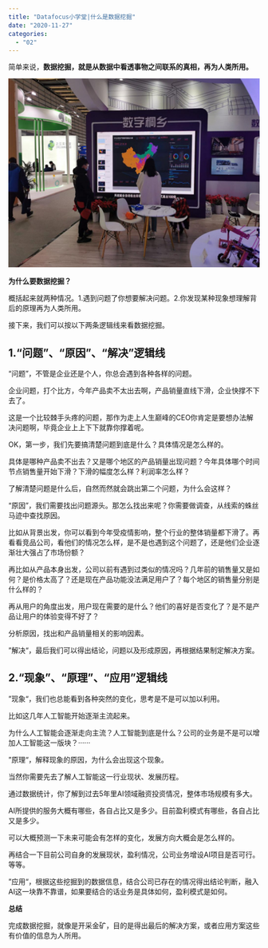 ```yaml
---
title: "Datafocus小学堂|什么是数据挖掘"
date: "2020-11-27"
categories: 
  - "02"
---
```


简单来说，**数据挖掘，就是从数据中看透事物之间联系的真相，再为人类所用。**

![lADPDgfLPi2jCY_NCrDNDkA_3648_2736.jpg](images/ladpdgflpi2jcy_ncrdndka_3648_2736-jpg-1024x768.jpeg)

**为什么要数据挖掘？**

概括起来就两种情况。1.遇到问题了你想要解决问题。2.你发现某种现象想理解背后的原理再为人类所用。

接下来，我们可以按以下两条逻辑线来看数据挖掘。

## **1.“问题”、“原因”、“解决”逻辑线**

“问题”，不管是企业还是个人，你总会遇到各种各样的问题。

企业问题，打个比方，今年产品卖不太出去啊，产品销量直线下滑，企业快撑不下去了。

这是一个比较棘手头疼的问题，那作为走上人生巅峰的CEO你肯定是要想办法解决问题啊，毕竟企业上上下下就靠你撑着呢。

OK，第一步，我们先要搞清楚问题到底是什么？具体情况是怎么样的。

具体是哪种产品卖不出去？又是哪个地区的产品销量出现问题？今年具体哪个时间节点销售量开始下滑？下滑的幅度怎么样？利润率怎么样？

了解清楚问题是什么后，自然而然就会跳出第二个问题，为什么会这样？

“原因”，我们需要找出问题源头。那怎么找出来呢？你需要做调查，从线索的蛛丝马迹中查找原因。

比如从背景出发，你可以看到今年受疫情影响，整个行业的整体销量都下滑了。再看看竞品公司，看他们的情况怎么样，是不是也遇到这个问题了，还是他们企业逐渐壮大强占了市场份额？

再比如从产品本身出发，公司以前有遇到过类似的情况吗？几年前的销售量又是如何？是价格太高了？还是现在产品功能没法满足用户了？每个地区的销售量分别是什么样的？

再从用户的角度出发，用户现在需要的是什么？他们的喜好是否变化了？是不是产品让用户的体验变得不好了？

分析原因，找出和产品销量相关的影响因素。

”解决“，最后我们可以得出结论，问题以及形成原因，再根据结果制定解决方案。

## **2.“现象”、“原理”、“应用”逻辑线**

”现象“，我们也总能看到各种突然的变化，思考是不是可以加以利用。

比如这几年人工智能开始逐渐主流起来。

为什么人工智能会逐渐走向主流？人工智能到底是什么？公司的业务是不是可以增加人工智能这一版块？······

”原理“，解释现象的原因，为什么会出现这个现象。

当然你需要先去了解人工智能这一行业现状、发展历程。

通过数据统计，你了解到过去5年里AI领域融资投资情况，整体市场规模有多大。

AI所提供的服务大概有哪些，各自占比又是多少。目前盈利模式有哪些，各自占比又是多少。

可以大概预测一下未来可能会有怎样的变化，发展方向大概会是怎么样的。

再结合一下目前公司自身的发展现状，盈利情况，公司业务增设AI项目是否可行。等等。

”应用“，根据这些挖掘到的数据信息，结合公司已存在的情况得出结论判断，融入AI这一块靠不靠谱，如果要结合的话业务是具体如何，盈利模式是如何。

**总结**

完成数据挖掘，就像是开采金矿，目的是得出最后的解决方案，或者应用方案这些有价值的信息为人所用。
